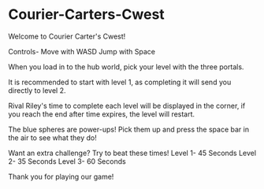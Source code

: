 # Courier-Carters-Cwest
Welcome to Courier Carter's Cwest!

Controls-
Move with WASD
Jump with Space

When you load in to the hub world, pick your level with the three portals.

It is recommended to start with level 1, as completing it will send you directly to level 2.

Rival Riley's time to complete each level will be displayed in the corner, if you reach the end after
time expires,  the level will restart.

The blue spheres are power-ups!  Pick them up and press the space bar in the air to see what they do!

Want an extra challenge?  Try to beat these times!
Level 1- 45 Seconds
Level 2- 35 Seconds
Level 3- 60 Seconds

Thank you for playing our game!
